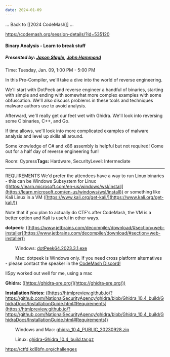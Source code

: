 ```yaml
---
date: 2024-01-09
---
```


... Back to [[2024 CodeMash]] ...


https://codemash.org/session-details/?id=535120


#### Binary Analysis - Learn to break stuff

##### **Presented by:** [Jason Slagle](https://codemash.org/speaker-details?id=68accf5c-4f6c-406f-806a-38f0527793b5), [John Hammond](https://codemash.org/speaker-details?id=ee7a2db7-b2ba-45f8-b0f3-09c76620235b)

Time: Tuesday, Jan. 09, 1:00 PM - 5:00 PM

In this Pre-Compiler, we'll take a dive into the world of reverse engineering.  
  
We'll start with DotPeek and reverse engineer a handful of binaries, starting with simple and ending with somewhat more complex examples with some obfuscation. We'll also discuss problems in these tools and techniques malware authors use to avoid analysis.  
  
Afterward, we'll really get our feet wet with Ghidra. We'll look into reversing some C binaries, C++, and Go.  
  
If time allows, we'll look into more complicated examples of malware analysis and level up skills all around.  
  
Some knowledge of C# and x86 assembly is helpful but not required! Come out for a half day of reverse engineering fun!

Room: Cypress**Tags:** Hardware, SecurityLevel: Intermediate

---
REQUIREMENTS
We'd prefer the attendees have a way to run Linux binaries - this can be Windows Subsystem for Linux ([https://learn.microsoft.com/en-us/windows/wsl/install](https://learn.microsoft.com/en-us/windows/wsl/install)) or something like Kali Linux in a VM ([https://www.kali.org/get-kali/](https://www.kali.org/get-kali/))

Note that if you plan to actually do CTF's after CodeMash, the VM is a better option and Kali is useful in other ways.

**dotpeek:** ([https://www.jetbrains.com/decompiler/download/#section=web-installer](https://www.jetbrains.com/decompiler/download/#section=web-installer))

        Windows: [dotPeek64.2023.3.1.exe](https://prereqs.codemash.org/Files/dotPeek64.2023.3.1.exe)

        Mac: dotpeek is Windows only. If you need cross platform alternatives - please contact the speaker in the [CodeMash Discord!](https://discord.gg/RbZENJ8c73)


IlSpy worked out well for me, using a mac



**Ghidra:** ([https://ghidra-sre.org/](https://ghidra-sre.org/))

**Installation Notes:** ([https://htmlpreview.github.io/?https://github.com/NationalSecurityAgency/ghidra/blob/Ghidra_10.4_build/GhidraDocs/InstallationGuide.html#Requirements](https://htmlpreview.github.io/?https://github.com/NationalSecurityAgency/ghidra/blob/Ghidra_10.4_build/GhidraDocs/InstallationGuide.html#Requirements))

        Windows and Mac: [ghidra_10.4_PUBLIC_20230928.zip](https://prereqs.codemash.org/Files/ghidra_10.4_PUBLIC_20230928.zip)

        Linux: [ghidra-Ghidra_10.4_build.tar.gz](https://prereqs.codemash.org/Files/ghidra-Ghidra_10.4_build.tar.gz)



https://ctfd.kd8bfn.org/challenges